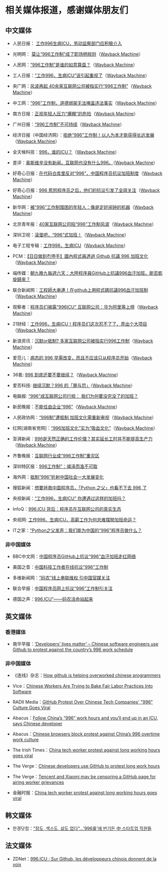 # 相关媒体报道，感谢媒体朋友们

## 中文媒体

- 人民日报： [工作996生病ICU，劳动监察部门应积极介入](https://m.weibo.cn/status/4357697258275940)

- 光明网： [莫让“996工作制”成了职场明规则](http://guancha.gmw.cn/2019-04/06/content_32719988.htm)（[Wayback Machine](https://web.archive.org/web/20190409022532/http://guancha.gmw.cn/2019-04/06/content_32719988.htm)）

- 人民网：[“996工作制”是谁的如意算盘？](http://opinion.people.com.cn/n1/2019/0402/c119388-31009768.html)（[Wayback Machine](https://web.archive.org/web/20190409022535/http://opinion.people.com.cn/n1/2019/0402/c119388-31009768.html)）

- 工人日报：[“工作996，生病ICU”该引起重视了](http://news.workercn.cn/32845/201904/07/190407041525409.shtml)（[Wayback Machine](https://web.archive.org/web/20190409022551/http://news.workercn.cn/32845/201904/07/190407041525409.shtml)）

- 央广网：[风波再起 40余家互联网公司被指实行“996工作制”](http://china.cnr.cn/xwwgf/20190405/t20190405_524568985.shtml)（[Wayback Machine](https://web.archive.org/web/20190409022701/http://china.cnr.cn/xwwgf/20190405/t20190405_524568985.shtml)）

- 中工网：[“996”工作制，道德绑架无法掩盖违法事实](http://right.workercn.cn/164/201904/08/190408094926754.shtml)（[Wayback Machine](https://web.archive.org/web/20190409022600/http://right.workercn.cn/164/201904/08/190408094926754.shtml)）

- 南方日报：[正视年轻人压力“爆棚”的危险](http://epaper.southcn.com/nfdaily/html/2019-04/03/content_7790850.htm)（[Wayback Machine](https://web.archive.org/web/20190409022702/http://epaper.southcn.com/nfdaily/html/2019-04/03/content_7790850.htm)）

- 广州日报：[“996工作制”不可持续](http://gzdaily.dayoo.com/pc/html/2019-04/03/content_108225_594534.htm)（[Wayback Machine](https://web.archive.org/web/20190409022702/http://gzdaily.dayoo.com/pc/html/2019-04/03/content_108225_594534.htm)）

- 经济日报（中国经济网）：[拒绝“996”工作制！以人为本才能获得长远发展](http://views.ce.cn/view/ent/201904/03/t20190403_31794131.shtml)（[Wayback Machine](https://web.archive.org/web/20190409022740/http://views.ce.cn/view/ent/201904/03/t20190403_31794131.shtml)）

- 全天候科技：[996，谁的ICU？](https://awtmt.com/articles/3506048)（[Wayback Machine](https://web.archive.org/web/20190409022752/https://awtmt.com/articles/3506048)）

- 差评：[奥斯维辛没有新闻，互联网也没有什么996。](https://mp.weixin.qq.com/s/ML_VnsWcQdUGCLYXOABlrw)（[Wayback Machine](https://web.archive.org/web/20190409022803/https://mp.weixin.qq.com/s/ML_VnsWcQdUGCLYXOABlrw)）

- 好奇心日报：[在代码仓库里反对“996”，中国程序员抗议加班制度](https://www.qdaily.com/articles/62583.html)（[Wayback Machine](https://web.archive.org/web/20190405021913/https://www.qdaily.com/articles/62583.html)）

- 好奇心日报：[996 惹怒程序员之后，他们的抗议引发了全球关注](https://www.qdaily.com/articles/62652.html)（[Wayback Machine](https://web.archive.org/web/20190405013618/https://www.qdaily.com/articles/62652.html)）

- 新华网：[被“996”工作制围困的年轻人：像是定好闹钟的机器](http://www.xinhuanet.com/2019-04/02/c_1124313774.htm)（[Wayback Machine](https://web.archive.org/web/20190409023804/http://www.xinhuanet.com/2019-04/02/c_1124313774.htm)）

- 北京青年报：[40家互联网公司陷“996”工作制风波](http://www.chinanews.com/sh/2019/04-05/8801021.shtml)（[Wayback Machine](https://web.archive.org/web/20190409023804/http://www.chinanews.com/sh/2019/04-05/8801021.shtml)）

- 深圳卫视：[滚蛋吧，“996”式加班！](https://www.toutiao.com/a6675967261229974023)（[Wayback Machine](https://web.archive.org/web/20190409023805/https://www.toutiao.com/a6675967261229974023)）

- 电子工程专辑：[工作996，生病ICU](https://www.eet-china.com/news/201904011154.html)（[Wayback Machine](https://web.archive.org/web/20190409023824/https://www.eet-china.com/news/201904011154.html)）

- PCM：[【日日做到冇停手】國內程式員透過 Github 抗議 996 加班文化](https://www.pcmarket.com.hk/2019/04/03/%E5%9C%8B%E5%85%A7%E7%A8%8B%E5%BC%8F%E5%93%A1%E9%80%8F%E9%81%8Egithub%E6%8A%97%E8%AD%B0996%E5%8A%A0%E7%8F%AD%E6%96%87%E5%8C%96/)（[Wayback Machine](https://web.archive.org/web/20190405045935/https://www.pcmarket.com.hk/2019/04/03/%E5%9C%8B%E5%85%A7%E7%A8%8B%E5%BC%8F%E5%93%A1%E9%80%8F%E9%81%8Egithub%E6%8A%97%E8%AD%B0996%E5%8A%A0%E7%8F%AD%E6%96%87%E5%8C%96/)）

- 端传媒：[朝九晚九每週六天：大陸程序員GitHub上抗議996血汗加班，能否凱旋歸來？](https://theinitium.com/roundtable/20190404-roundtable-zh-996icu/)

- 联合新闻网：[工程師大串連！在github上用程式碼抗議996血汗加班制](https://udn.com/news/story/7086/3728572)（[Wayback Machine](https://web.archive.org/web/20190331140919/https://udn.com/news/story/7086/3728572)）

- 观察者：[程序员们揭露“996ICU” 互联网公司：华为阿里等上榜](https://www.guancha.cn/politics/2019_04_05_496491_s.shtml)（[Wayback Machine](https://web.archive.org/web/20190409023825/https://www.guancha.cn/politics/2019_04_05_496491_s.shtml)）

- 21财经：[工作996，生病ICU！程序员们这次忍不了了，弄出个大项目](https://m.21jingji.com/article/20190404/herald/23b634af7003164f1ca6f602772a5c71.html)（[Wayback Machine](https://web.archive.org/web/20190409023828/https://m.21jingji.com/article/20190404/herald/23b634af7003164f1ca6f602772a5c71.html)）

- 新浪资讯：[沉默or抵制? 多家互联网公司被指实行996工作制](https://zx.sina.cn/2019-04-06/zx-ihvhiqax0377991.d.html)（[Wayback Machine](https://web.archive.org/web/20190409024013/https://zx.sina.cn/2019-04-06/zx-ihvhiqax0377991.d.html)）

- 爱范儿：[病态的 996 早需改变，而且不应该只从程序员开始](https://mp.weixin.qq.com/s/4YVDRAHl3E4AF163xhDKjA)（[Wayback Machine](https://web.archive.org/web/20190406123533/https://mp.weixin.qq.com/s/4YVDRAHl3E4AF163xhDKjA)）

- 36氪: [996 到底还要不要继续？](https://mp.weixin.qq.com/s/8opnRvTaiwkUWBBuIhhM8Q)（[Wayback Machine](https://web.archive.org/web/20190409024017/https://mp.weixin.qq.com/s/8opnRvTaiwkUWBBuIhhM8Q)）

- 爱否科技: [继续沉默？996 的「罪与罚」](https://mp.weixin.qq.com/s/wejz1ty8_NoMTrmE5uIZoQ)（[Wayback Machine](https://web.archive.org/web/20190409024017/https://mp.weixin.qq.com/s/wejz1ty8_NoMTrmE5uIZoQ)）

- 电脑报: [“996”成互联网公司行规： 我们为何要没完没了的加班？](https://weibo.com/cpcw?profile_ftype=1&is_hot=1#_0)

- 新民晚报：[不能任由企业“996”](http://xmwb.xinmin.cn/html/2019-04/08/content_5_4.htm)（[Wayback Machine](https://web.archive.org/web/20190409024018/http://xmwb.xinmin.cn/html/2019-04/08/content_5_4.htm)）

- 人民政协网：[“996制”遭抵制 加班文化需重新审视](http://www.rmzxb.com.cn/c/2019-04-08/2325218.shtml)（[Wayback Machine](https://web.archive.org/web/20190409024018/http://www.rmzxb.com.cn/c/2019-04-08/2325218.shtml)）

- 红网[湖南省党网]：[“996加班文化”实为“吸血文化”](https://moment.rednet.cn/content/2019/04/07/5303831.html)（[Wayback Machine](https://web.archive.org/web/20190409024018/https://moment.rednet.cn/content/2019/04/07/5303831.html)）

- 澎湃新闻：[996是天然正确的工作伦理？其实延长工时并不能提高生产力](https://www.thepaper.cn/newsDetail_forward_3272320)（[Wayback Machine](https://web.archive.org/web/20190409024018/https://www.thepaper.cn/newsDetail_forward_3272320)）

- 齐鲁晚报：[互联网行业成“996工作制”重灾区](http://epaper.qlwb.com.cn/qlwb/content/20190407/ArticelA04002FM.htm)

- 深圳特区报：[996工作制”：竭泽而渔不可取](http://sztqb.sznews.com/PC/layout/201904/08/node_A02.html#content_630258)

- 海外网：[抵制“996”折射中国社会一大发展变化](http://opinion.haiwainet.cn/n/2019/0409/c353596-31532645.html)

- 搜狐新闻：[想要拯救中国程序员，「Python 之父」也看不下去 996 了](https://www.sohu.com/a/306720983_105527)

- 央视新闻：[“工作996，生病ICU” 你遭遇过这样的加班吗？](http://m.news.cctv.com/2019/04/09/ARTIsThYaww3YyEsiirdc0Jt190409.shtml)	

- InfoQ：[996.ICU 背后：程序员在互联网公司的真实生态](https://www.infoq.cn/article/0iTzgfWTY8-ehJV5JoTO)

- 央视网: [工作996、生病ICU，高薪工作为何总难摆脱加班命运？](https://mp.weixin.qq.com/s/PCtiuFlAPEmJqHr7rRmkww)

- IT之家：[“Python之父发声：我们能为中国的“996”程序员做什么？](https://www.ithome.com/0/418/079.htm)

### 非中国媒体

- BBC中文网：[中国程序员GitHub上抗议“996”血汗加班走红网络](https://www.bbc.com/zhongwen/simp/chinese-news-47824716)

- 美国之音：[中国科技工作者在线抗议“996”工作制](https://www.voachinese.com/a/china-tech-labor-996-20190404/4862315.html)

- 多维新闻网：[“码农”线上串联维权 引中国官媒关注](http://news.dwnews.com/china/news/2019-04-03/60127095.html)

- 联合早报：[中国程序员网上抗议“996”工作制引关注](https://www.zaobao.com/realtime/china/story20190405-946187)

- 德国之声：[996.ICU”——码农活命站起来](https://p.dw.com/p/3GSN5)

## 英文媒体

### 香港媒体

- 南华早报：[‘Developers’ lives matter’ – Chinese software engineers use Github to protest against the country’s 996 work schedule](https://www.scmp.com/tech/start-ups/article/3003691/developers-lives-matter-chinese-software-engineers-use-github)

### 非中国媒体

- 《连线》杂志：[How github is helping overworked chinese programmers](https://www.wired.com/story/how-github-helping-overworked-chinese-programmers/)

- Vice：[Chinese Workers Are Trying to Bake Fair Labor Practices Into Software](https://motherboard.vice.com/en_us/article/mbz84n/chinese-workers-are-trying-to-bake-fair-labor-practices-into-software)

- RADII Media：[GitHub Protest Over Chinese Tech Companies' "996" Culture Goes Viral](https://radiichina.com/github-protest-chinese-tech-996/)

- Abacus：[Follow China’s “996” work hours and you’ll end up in an ICU, says Chinese developer](https://www.abacusnews.com/digital-life/follow-chinas-996-work-hours-and-youll-end-icu-says-chinese-developer/article/3003702)

- Abacus：[Chinese browsers block protest against China’s 996 overtime work culture](https://www.abacusnews.com/digital-life/chinese-browsers-block-protest-against-chinas-996-overtime-work-culture/article/3004543)

- The Irish Times：[China tech worker protest against long working hours goes viral](https://www.irishtimes.com/business/technology/china-tech-worker-protest-against-long-working-hours-goes-viral-1.3848463)

- The Verge：[Chinese developers use GitHub to protest long work hours](https://www.theverge.com/2019/4/2/18291035/chinese-developers-github-protest-long-work-hours)

- The Verge：[Tencent and Xiaomi may be censoring a GitHub page for airing worker grievances](https://www.theverge.com/2019/4/3/18294030/tencent-xiaomi-china-censorship-browser-block-github-page-worker-grievances)

- 金融时报：[China tech worker protest against long working hours goes viral](https://archive.is/IZqTj)

## 韩文媒体

- 한경닷컴：["잠도, 섹스도, 삶도 없다"…'996룰'에 반기든 中 스타트업 직원들](https://www.hankyung.com/article/201904053785i)

## 法文媒体

- ZDNet：[996.ICU : Sur Github, les développeurs chinois donnent de la voix](https://www.zdnet.fr/actualites/996icu-sur-github-les-developpeurs-chinois-donnent-de-la-voix-39882985.htm)
